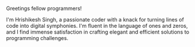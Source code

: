 Greetings fellow programmers!

I'm Hrishikesh Singh, a passionate coder with a knack for turning lines of code into digital symphonies. I'm fluent in the language of ones and zeros, and I find immense satisfaction in crafting elegant and efficient solutions to programming challenges.

